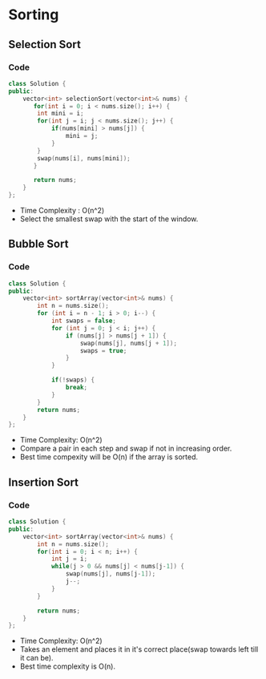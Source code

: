 # Sorting
## Selection Sort

### Code
```cpp
class Solution {
public:
    vector<int> selectionSort(vector<int>& nums) {
       for(int i = 0; i < nums.size(); i++) {
        int mini = i;
        for(int j = i; j < nums.size(); j++) {
            if(nums[mini] > nums[j]) {
                mini = j;
            }
        }
        swap(nums[i], nums[mini]);
       }

       return nums;
    }
};
```
- Time Complexity : O(n^2)
- Select the smallest swap with the start of the window.

## Bubble Sort

### Code
```cpp
class Solution {
public:
    vector<int> sortArray(vector<int>& nums) {
        int n = nums.size();
        for (int i = n - 1; i > 0; i--) {
            int swaps = false;
            for (int j = 0; j < i; j++) {
                if (nums[j] > nums[j + 1]) {
                    swap(nums[j], nums[j + 1]);
                    swaps = true;
                }
            }

            if(!swaps) {
                break;
            }
        }
        return nums;
    }
};
```

- Time Complexity: O(n^2)
- Compare a pair in each step and swap if not in increasing order.
- Best time compexity will be O(n) if the array is sorted.

## Insertion Sort

### Code
```cpp
class Solution {
public:
    vector<int> sortArray(vector<int>& nums) {
        int n = nums.size();
        for(int i = 0; i < n; i++) {
            int j = i;
            while(j > 0 && nums[j] < nums[j-1]) {
                swap(nums[j], nums[j-1]);
                j--;
            }
        }

        return nums;
    }
};

```

- Time Complexity: O(n^2)
- Takes an element and places it in it's correct place(swap towards left till it can be).
- Best time complexity is O(n).